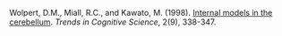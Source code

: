 Wolpert, D.M., Miall, R.C., and Kawato, M. (1998). [Internal models in the cerebellum](https://www.ncbi.nlm.nih.gov/pubmed/21227230). _Trends in Cognitive Science_, 2(9), 338-347.
